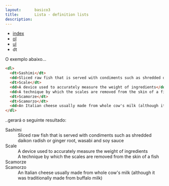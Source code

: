 ```yaml
---
layout:      basico3
title:       Lista - definition lists
description:
---
```


<ul class="nav">
  <li class="nav-item">
    <a class="nav-link" href="../">index</a>
  </li>
  <li class="nav-item">
    <a class="nav-link" href="../ordered-lists/">ol</a>
  </li>
  <li class="nav-item">
    <a class="nav-link" href="../unordered-lists/">ul</a>
  </li>
  <li class="nav-item">
    <a class="nav-link disabled">dt</a>
  </li>
</ul>

O exemplo abaixo...

```html
<dl>
  <dt>Sashimi</dt>
  <dd>Sliced raw fish that is served with condiments such as shredded daikon radish or ginger root, wasabi and soy sauce</dd>
  <dt>Scale</dt>
  <dd>A device used to accurately measure the weight of ingredients</dd>
  <dd>A technique by which the scales are removed from the skin of a fish</dd>
  <dt>Scamorze</dt>
  <dt>Scamorzo</dt>
  <dd>An Italian cheese usually made from whole cow's milk (although it was traditionally made from buffalo milk)</dd>
</dl>
```

..gerará o seguinte resultado:

<dl>
  <dt>Sashimi</dt>
  <dd>Sliced raw fish that is served with condiments such as shredded daikon radish or ginger root, wasabi and soy sauce</dd>
  <dt>Scale</dt>
  <dd>A device used to accurately measure the weight of ingredients</dd>
  <dd>A technique by which the scales are removed from the skin of a fish</dd>
  <dt>Scamorze</dt>
  <dt>Scamorzo</dt>
  <dd>An Italian cheese usually made from whole cow's milk (although it was traditionally made from buffalo milk)</dd>
</dl>
